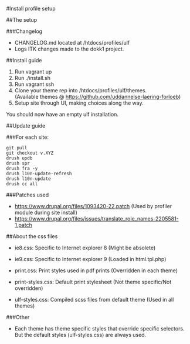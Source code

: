 #Install profile setup

##The setup

###Changelog
* CHANGELOG.md located at /htdocs/profiles/ulf
* Logs ITK changes made to the dokk1 project.

##Install guide
1. Run vagrant up
2. Run ./install.sh
3. Run vagrant ssh
4. Clone your theme rep into /htdocs/profiles/ulf/themes.   
(Available themes @ https://github.com/uddannelse-laering-forloeb)
5. Setup site through UI, making choices along the way.

You should now have an empty ulf installation.

##Update guide

###For each site:
```
git pull
git checkout v.XYZ
drush updb
drush spr
drush fra -y
drush l10n-update-refresh
drush l10n-update
drush cc all
```

###Patches used
* https://www.drupal.org/files/1093420-22.patch (Used by profiler module during site install)
* https://www.drupal.org/files/issues/translate_role_names-2205581-1.patch

##About the css files
- ie8.css: Specific to Internet explorer 8 (Might be absolete)

- ie9.css: Specific to Internet explorer 9 (Loaded in html.tpl.php)

- print.css: Print styles used in pdf prints (Overridden in each theme)

- print-styles.css: Default print stylesheet (Not theme specific/Not overridden)

- ulf-styles.css: Compiled scss files from default theme (Used in all themes)

###Other
- Each theme has theme specific styles that override specific selectors. But the default styles (ulf-styles.css) are always used.


